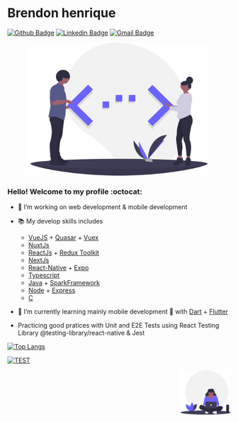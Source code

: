 # Brendon henrique  

[![Github Badge](https://img.shields.io/badge/-Github-000?style=flat-square&logo=Github&logoColor=white&link=https://github.com/lucasgdb)](https://github.com/BrendonHenrique)
[![Linkedin Badge](https://img.shields.io/badge/-LinkedIn-blue?style=flat-square&logo=Linkedin&logoColor=white&link=https://www.linkedin.com/in/rebeccamanzi/)](https://www.linkedin.com/in/brendon-henrique-s-s-3b5219156/)
[![Gmail Badge](https://img.shields.io/badge/-Gmail-c14438?style=flat-square&logo=Gmail&logoColor=white&link=mailto:rebeccamanzi@gmail.com)](mailto:bhssilva@gmail.com)

<p align="center">
    <img src="https://raw.githubusercontent.com/BrendonHenrique/BrendonHenrique/cb2984da333ec43d7638c1b2ae4752e92e6149ee/draw2.svg" width="400" height="300"> 
</p>


### Hello! Welcome to my profile :octocat:

- 🔭 I’m working on web development & mobile development

- :books: My develop skills includes 
    - [VueJS](https://vuejs.org/) + [Quasar](https://quasar.dev/) + [Vuex](https://vuex.vuejs.org/)
    - [NuxtJs](https://nuxtjs.org/) 
    - [ReactJs](https://reactjs.org/) + [Redux Toolkit](https://redux-toolkit.js.org/)
    - [NextJs](https://nextjs.org/)
    - [React-Native](https://reactnative.dev/) + [Expo](https://expo.io/)
    - [Typescript](https://www.typescriptlang.org/)
    - [Java](oracle.com/java/technologies/) + [SparkFramework](http://sparkjava.com/) 
    - [Node](https://nodejs.org/) + [Express](https://expressjs.com/) 
    - [C](https://www.geeksforgeeks.org/c-language-set-1-introduction/)

- 🌱 I’m currently learning mainly mobile development 💙 with [Dart](https://dart.dev/) + [Flutter](https://flutter.dev/) 
- Practicing good pratices with Unit and E2E Tests using React Testing Library @testing-library/react-native & Jest   

[![Top Langs](https://github-readme-stats.vercel.app/api/top-langs/?username=BrendonHenrique&layout=compact)](https://github.com/anuraghazra/github-readme-stats)

[![TEST](https://https://youtube.com/)](https://youtube.com/)



<img align="right" src="https://raw.githubusercontent.com/BrendonHenrique/BrendonHenrique/cb2984da333ec43d7638c1b2ae4752e92e6149ee/draw1.svg" height="100">     
